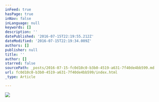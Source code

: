 ```yaml
---
inFeed: true
hasPage: true
inNav: false
inLanguage: null
keywords: []
description: ''
datePublished: '2016-07-15T22:19:55.212Z'
dateModified: '2016-07-15T22:19:34.009Z'
authors: []
publisher: null
title: ''
author: []
starred: false
sourcePath: _posts/2016-07-15-fc0d10c0-b3b0-4519-a631-7f40de4bb599.md
url: fc0d10c0-b3b0-4519-a631-7f40de4bb599/index.html
_type: Article

---
```

![](https://the-grid-user-content.s3-us-west-2.amazonaws.com/952547dc-bc30-4a80-8762-0df6e2454e7c.jpg)